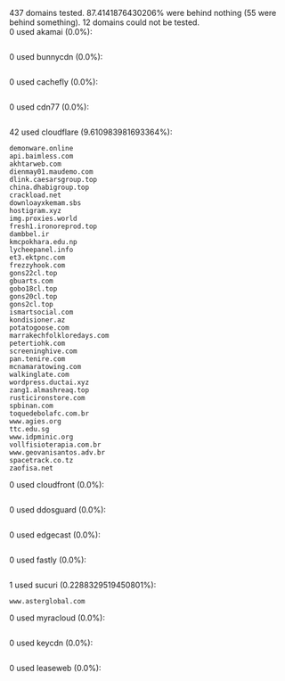 437 domains tested. 87.4141876430206% were behind nothing (55 were behind something). 12 domains could not be tested.<br>
0 used akamai (0.0%):
```

```

0 used bunnycdn (0.0%):
```

```

0 used cachefly (0.0%):
```

```

0 used cdn77 (0.0%):
```

```

42 used cloudflare (9.610983981693364%):
```
demonware.online
api.baimless.com
akhtarweb.com
dienmay01.maudemo.com
dlink.caesarsgroup.top
china.dhabigroup.top
crackload.net
downloayxkemam.sbs
hostigram.xyz
img.proxies.world
fresh1.ironoreprod.top
dambbel.ir
kmcpokhara.edu.np
lycheepanel.info
et3.ektpnc.com
frezzyhook.com
gons22cl.top
gbuarts.com
gobo18cl.top
gons20cl.top
gons2cl.top
ismartsocial.com
kondisioner.az
potatogoose.com
marrakechfolkloredays.com
petertiohk.com
screeninghive.com
pan.tenire.com
mcnamaratowing.com
walkinglate.com
wordpress.ductai.xyz
zang1.almashreaq.top
rusticironstore.com
spbinan.com
toquedebolafc.com.br
www.agies.org
ttc.edu.sg
www.idpminic.org
vollfisioterapia.com.br
www.geovanisantos.adv.br
spacetrack.co.tz
zaofisa.net
```

0 used cloudfront (0.0%):
```

```

0 used ddosguard (0.0%):
```

```

0 used edgecast (0.0%):
```

```

0 used fastly (0.0%):
```

```

1 used sucuri (0.2288329519450801%):
```
www.asterglobal.com
```

0 used myracloud (0.0%):
```

```

0 used keycdn (0.0%):
```

```

0 used leaseweb (0.0%):
```

```
